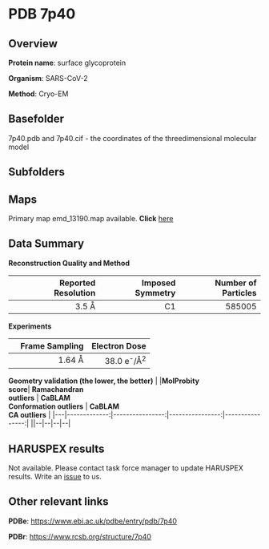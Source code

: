 # PDB 7p40

## Overview

**Protein name**: surface glycoprotein

**Organism**: SARS-CoV-2

**Method**: Cryo-EM



## Basefolder

7p40.pdb and 7p40.cif - the coordinates of the threedimensional molecular model

## Subfolders









## Maps

Primary map emd_13190.map available. **Click** [here](http://ftp.wwpdb.org/pub/emdb/structures/EMD-13190/map/) 

## Data Summary
**Reconstruction Quality and Method**

|   | Reported Resolution | Imposed Symmetry | Number of Particles |
|---|-------------:|----------------:|--------------:|
|   |3.5 Å|C1|585005|

**Experiments**

|   | Frame Sampling | Electron Dose |
|---|-------------:|----------------:|
|   |1.64 Å|38.0 e<sup>-</sup>/Å<sup>2</sup>|

**Geometry validation (the lower, the better)**
|   |**MolProbity<br>score**| **Ramachandran<br>outliers** | **CaBLAM<br>Conformation outliers** | **CaBLAM<br>CA outliers** |
|---|-------------:|----------------:|----------------:|----------------:|
||--|--|--|--|

## HARUSPEX results

Not available. Please contact task force manager to update HARUSPEX results. Write an [issue](https://github.com/thorn-lab/coronavirus_structural_task_force/issues) to us.

## Other relevant links 
**PDBe**:  https://www.ebi.ac.uk/pdbe/entry/pdb/7p40
 
**PDBr**: https://www.rcsb.org/structure/7p40 
